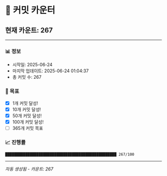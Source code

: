 # 🔢 커밋 카운터

## 현재 카운트: 267

---

### 📊 정보
- 시작일: 2025-06-24
- 마지막 업데이트: 2025-06-24 01:04:37
- 총 커밋 수: 267

### 🎯 목표
- [x] 1개 커밋 달성!
- [x] 10개 커밋 달성!
- [x] 50개 커밋 달성!
- [x] 100개 커밋 달성!
- [ ] 365개 커밋 목표

### 📈 진행률
```
██████████████████████████████████████████████████ 267/100
```

---
*자동 생성됨 - 카운트: 267*
